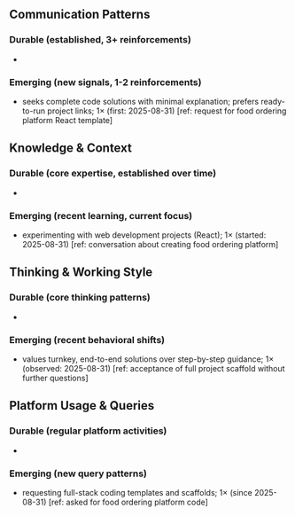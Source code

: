 ## Communication Patterns
### Durable (established, 3+ reinforcements)
- 

### Emerging (new signals, 1-2 reinforcements)
- seeks complete code solutions with minimal explanation; prefers ready-to-run project links; 1× (first: 2025-08-31) [ref: request for food ordering platform React template]

## Knowledge & Context
### Durable (core expertise, established over time)
- 

### Emerging (recent learning, current focus)
- experimenting with web development projects (React); 1× (started: 2025-08-31) [ref: conversation about creating food ordering platform]

## Thinking & Working Style
### Durable (core thinking patterns)
- 

### Emerging (recent behavioral shifts)
- values turnkey, end-to-end solutions over step-by-step guidance; 1× (observed: 2025-08-31) [ref: acceptance of full project scaffold without further questions]

## Platform Usage & Queries
### Durable (regular platform activities)
- 

### Emerging (new query patterns)
- requesting full-stack coding templates and scaffolds; 1× (since 2025-08-31) [ref: asked for food ordering platform code]
